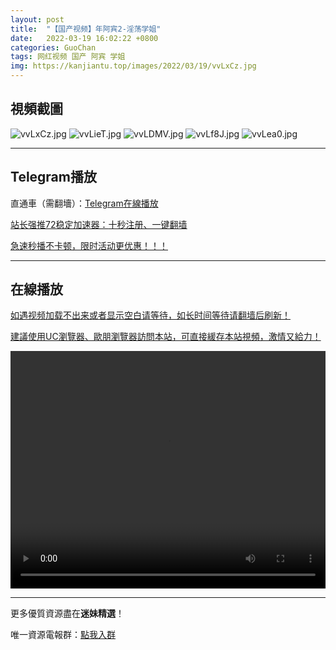 ```yaml
---
layout: post
title:  "【国产视频】年阿宾2-淫荡学姐"
date:   2022-03-19 16:02:22 +0800
categories: GuoChan
tags: 网红视频 国产 阿宾 学姐
img: https://kanjiantu.top/images/2022/03/19/vvLxCz.jpg
---
```



## 視頻截圖

![vvLxCz.jpg](https://kanjiantu.top/images/2022/03/19/vvLxCz.jpg)
![vvLieT.jpg](https://kanjiantu.top/images/2022/03/19/vvLieT.jpg)
![vvLDMV.jpg](https://kanjiantu.top/images/2022/03/19/vvLDMV.jpg)
![vvLf8J.jpg](https://kanjiantu.top/images/2022/03/19/vvLf8J.jpg)
![vvLea0.jpg](https://kanjiantu.top/images/2022/03/19/vvLea0.jpg)

* * *
## Telegram播放

直通車（需翻墻）：[Telegram在線播放](https://t.me/mimeijingxuan/250)

<u>站长强推72稳定加速器：[十秒注册、一键翻墙](https://72vpn.xyz/#/register?code=mimei) </u>


<u>急速秒播不卡顿，限时活动更优惠！！！</u>
* * *
## 在線播放
<u>如遇视频加载不出来或者显示空白请等待，如长时间等待请翻墙后刷新！</u>

<u>建議使用UC瀏覽器、歐朋瀏覽器訪問本站，可直接緩存本站視頻，激情又給力！</u>
<center><video src="https://cdn.publer.io/uploads/videos/6247da59db2797343b249e05/564e980d0093a2b705268dfffe24c031.mp4" width="100%" height="380px" controls="controls"></video></center>


* * *
更多優質資源盡在**迷妹精選**！

唯一資源電報群：[點我入群](https://t.me/mimeijingxuan)


